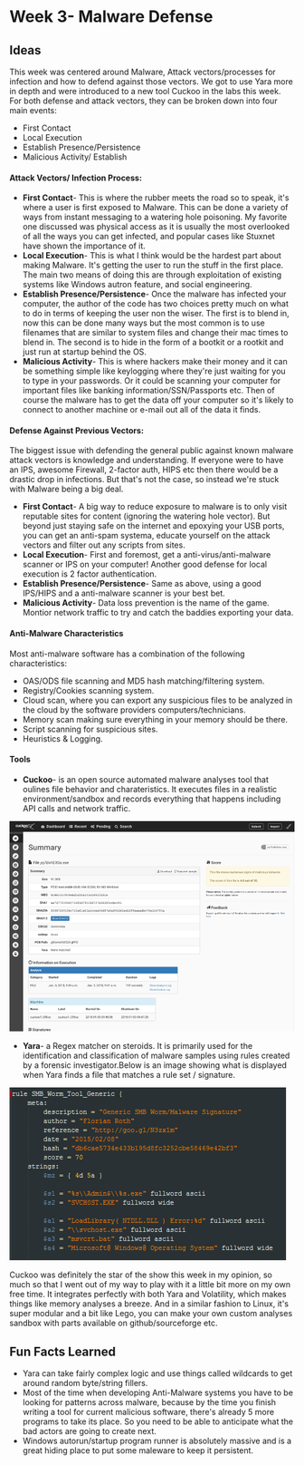 # Week 3- Malware Defense

## Ideas

This week was centered around Malware, Attack vectors/processes for infection and how to defend against those vectors. We got to use Yara more in depth and were introduced to a new tool Cuckoo in the labs this week. For both defense and attack vectors, they can be broken down into four main events:
 - First Contact
 - Local Execution
 - Establish Presence/Persistence
 - Malicious Activity/ Establish 

#### Attack Vectors/ Infection Process:
 - **First Contact**- This is where the rubber meets the road so to speak, it's where a user is first exposed to Malware. This can be done a variety of ways from instant messaging to a watering hole poisoning. My favorite one discussed was physical access as it is usually the most overlooked of all the ways you can get infected, and popular cases like Stuxnet have shown the importance of it.
 - **Local Execution**- This is what I think would be the hardest part about making Malware. It's getting the user to run the stuff in the first place. The main two means of doing this are through exploitation of existing systems like Windows autron feature, and social engineering. 
 - **Establish Presence/Persistence**- Once the malware has infected your computer, the author of the code has two choices pretty much on what to do in terms of keeping the user non the wiser. The first is to blend in, now this can be done many ways but the most common is to use filenames that are similar to system files and change their mac times to blend in. The second is to hide in the form of a bootkit or a rootkit and just run at startup behind the OS.
 - **Malicious Activity**- This is where hackers make their money and it can be something simple like keylogging where they're just waiting for you to type in your passwords. Or it could be scanning your computer for important files like banking information/SSN/Passports etc. Then of course the malware has to get the data off your computer so it's likely to connect to another machine or e-mail out all of the data it finds.

#### Defense Against Previous Vectors:
The biggest issue with defending the general public against known malware attack vectors is knowledge and understanding. If everyone were to have an IPS, awesome Firewall, 2-factor auth, HIPS etc then there would be a drastic drop in infections. But that's not the case, so instead we're stuck with Malware being a big deal.

 - **First Contact**- A big way to reduce exposure to malware is to only visit reputable sites for content (ignoring the watering hole vector). But beyond just staying safe on the internet and epoxying your USB ports, you can get an anti-spam systema, educate yourself on the attack vectors and filter out any scripts from sites.
 - **Local Execution**- First and foremost, get a anti-virus/anti-malware scanner or IPS on your computer! Another good defense for local execution is 2 factor authentication. 
 - **Establish Presence/Persistence**- Same as above, using a good IPS/HIPS and a anti-malware scanner is your best bet.
 - **Malicious Activity**- Data loss prevention is the name of the game. Montior network traffic to try and catch the baddies exporting your data.

#### Anti-Malware Characteristics
Most anti-malware software has a combination of the following characteristics:
- OAS/ODS file scanning and MD5 hash matching/filtering system.
- Registry/Cookies scanning system.
- Cloud scan, where you can export any suspicious files to be analyzed in the cloud by the software providers computers/technicians.
- Memory scan making sure everything in your memory should be there.
- Script scanning for suspicious sites.
- Heuristics & Logging.

#### Tools

- **Cuckoo**- is an open source automated malware analyses tool that oulines file behavior and charateristics. It executes files in a realistic environment/sandbox and records everything that happens including API calls and network traffic. 

![cheat sheet](images/cuck.png)

- **Yara**- a Regex matcher on steroids. It is primarily used for the identification and classification of malware samples using rules created by a forensic investigator.Below is an image showing what is displayed when Yara finds a file that matches a rule set / signature.

![Yara Ouput](images/yara.png)

Cuckoo was definitely the star of the show this week in my opinion, so much so that I went out of my way to play with it a little bit more on my own free time. It integrates perfectly with both Yara and Volatility, which makes things like memory analyses a breeze. And in a similar fashion to Linux, it's super modular and a bit like Lego, you can make your own custom analyses sandbox with parts available on github/sourceforge etc.

## Fun Facts Learned
- Yara can take fairly complex logic and use things called wildcards to get around random byte/string fillers.
- Most of the time when developing Anti-Malware systems you have to be looking for patterns across malware, because by the time you finish writing a tool for current malicious software, there's already 5 more programs to take its place. So you need to be able to anticipate what the bad actors are going to create next.
- Windows autorun/startup program runner is absolutely massive and is a great hiding place to put some maleware to keep it persistent. 
